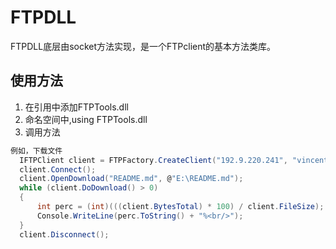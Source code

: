 # FTPDLL
FTPDLL底层由socket方法实现，是一个FTPclient的基本方法类库。
## 使用方法
1. 在引用中添加FTPTools.dll 
1. 命名空间中,using FTPTools.dll
1. 调用方法
```C#
例如，下载文件
  IFTPClient client = FTPFactory.CreateClient("192.9.220.241", "vincent", "198959");
  client.Connect();
  client.OpenDownload("README.md", @"E:\README.md");
  while (client.DoDownload() > 0)
  {
      int perc = (int)(((client.BytesTotal) * 100) / client.FileSize);
      Console.WriteLine(perc.ToString() + "%<br/>");
  }
  client.Disconnect();
```
